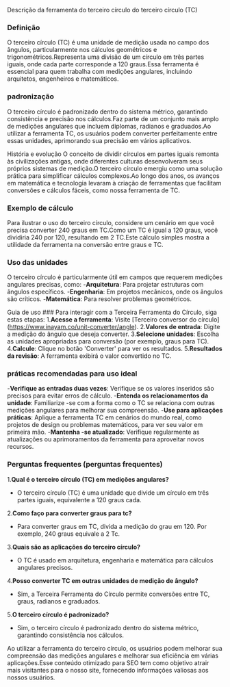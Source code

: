 Descrição da ferramenta do terceiro círculo do terceiro círculo (TC)

### Definição
O terceiro círculo (TC) é uma unidade de medição usada no campo dos ângulos, particularmente nos cálculos geométricos e trigonométricos.Representa uma divisão de um círculo em três partes iguais, onde cada parte corresponde a 120 graus.Essa ferramenta é essencial para quem trabalha com medições angulares, incluindo arquitetos, engenheiros e matemáticos.

### padronização
O terceiro círculo é padronizado dentro do sistema métrico, garantindo consistência e precisão nos cálculos.Faz parte de um conjunto mais amplo de medições angulares que incluem diplomas, radianos e graduados.Ao utilizar a ferramenta TC, os usuários podem converter perfeitamente entre essas unidades, aprimorando sua precisão em vários aplicativos.

História e evolução
O conceito de dividir círculos em partes iguais remonta às civilizações antigas, onde diferentes culturas desenvolveram seus próprios sistemas de medição.O terceiro círculo emergiu como uma solução prática para simplificar cálculos complexos.Ao longo dos anos, os avanços em matemática e tecnologia levaram à criação de ferramentas que facilitam conversões e cálculos fáceis, como nossa ferramenta de TC.

### Exemplo de cálculo
Para ilustrar o uso do terceiro círculo, considere um cenário em que você precisa converter 240 graus em TC.Como um TC é igual a 120 graus, você dividiria 240 por 120, resultando em 2 TC.Este cálculo simples mostra a utilidade da ferramenta na conversão entre graus e TC.

### Uso das unidades
O terceiro círculo é particularmente útil em campos que requerem medições angulares precisas, como:
-**Arquitetura**: Para projetar estruturas com ângulos específicos.
-**Engenharia**: Em projetos mecânicos, onde os ângulos são críticos.
-**Matemática**: Para resolver problemas geométricos.

Guia de uso ###
Para interagir com a Terceira Ferramenta do Círculo, siga estas etapas:
1.**Acesse a ferramenta**: Visite [Terceiro conversor do círculo] (https://www.inayam.co/unit-converter/angle).
2.**Valores de entrada**: Digite a medição do ângulo que deseja converter.
3.**Selecione unidades**: Escolha as unidades apropriadas para conversão (por exemplo, graus para TC).
4.**Calcule**: Clique no botão 'Converter' para ver os resultados.
5.**Resultados da revisão**: A ferramenta exibirá o valor convertido no TC.

### práticas recomendadas para uso ideal
-**Verifique as entradas duas vezes**: Verifique se os valores inseridos são precisos para evitar erros de cálculo.
-**Entenda os relacionamentos da unidade**: Familiarize -se com a forma como o TC se relaciona com outras medições angulares para melhorar sua compreensão.
-**Use para aplicações práticas**: Aplique a ferramenta TC em cenários do mundo real, como projetos de design ou problemas matemáticos, para ver seu valor em primeira mão.
-**Mantenha -se atualizado**: Verifique regularmente as atualizações ou aprimoramentos da ferramenta para aproveitar novos recursos.

### Perguntas frequentes (perguntas frequentes)

1.**Qual é o terceiro círculo (TC) em medições angulares?**
- O terceiro círculo (TC) é uma unidade que divide um círculo em três partes iguais, equivalente a 120 graus cada.

2.**Como faço para converter graus para tc?**
- Para converter graus em TC, divida a medição do grau em 120. Por exemplo, 240 graus equivale a 2 Tc.

3.**Quais são as aplicações do terceiro círculo?**
- O TC é usado em arquitetura, engenharia e matemática para cálculos angulares precisos.

4.**Posso converter TC em outras unidades de medição de ângulo?**
- Sim, a Terceira Ferramenta do Círculo permite conversões entre TC, graus, radianos e graduados.

5.**O terceiro círculo é padronizado?**
- Sim, o terceiro círculo é padronizado dentro do sistema métrico, garantindo consistência nos cálculos.

Ao utilizar a ferramenta do terceiro círculo, os usuários podem melhorar sua compreensão das medições angulares e melhorar sua eficiência em várias aplicações.Esse conteúdo otimizado para SEO tem como objetivo atrair mais visitantes para o nosso site, fornecendo informações valiosas aos nossos usuários.